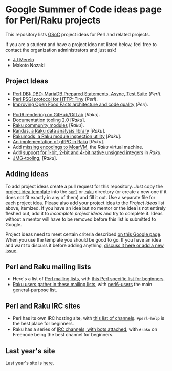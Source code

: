 # Google Summer of Code ideas page for Perl/Raku projects

This repository lists [GSoC](https://summerofcode.withgoogle.com/how-it-works/#timeline) project ideas for Perl and related projects.

If you are a student and have a project idea not listed below, feel free to
contact the organization administrators and just ask!

* [JJ Merelo](https://github.com/JJ)
* Makoto Nozaki

## Project Ideas

*
  [Perl DBI: DBD::MariaDB Prepared Statements, Async, Test Suite](perl/DBD-MariaDB.md) (*Perl*).
* [Perl PSGI protocol for HTTP::Tiny](perl/HTTP-Tiny-PSGI.md) (*Perl*).
*
  [Improving Open Food Facts architecture and code quality](perl/Open-Food-Facts.md) (*Perl*).
-
  [Pod6 rendering on GitHub/GitLab](https://github.com/perl-foundation-outreach/gsoc-2020-ideas/blob/master/raku/pod6-rendering-on-github-gitlab.md) [*Raku*].
- [Documentation tooling 2.0](raku/docs.md) [*Raku*].
- [Raku community modules](raku/community-modules.md)  [*Raku*].
- [Randas, a Raku data analysis library](raku/randas.md)  [*Raku*].
- [Rakumods, a Raku module inspection utility](raku/rakumods.md)  [*Raku*].
- [An implementation of gRPC in Raku](raku/gRPC.md)  [*Raku*].
- Add [missing encodings to MoarVM](raku/missingencodings.md), the
  *Raku* virtual machine.
- Add
  [support for 1-bit, 2-bit and 4-bit native unsigned integers](raku/nibbles.md) in *Raku*.
- [JMG-tooling](raku/JMG-tooling), [*Raku*]. 

## Adding ideas

To add project ideas create a pull request for this repository.  Just copy the
[project idea template](project_template.md) into the [`perl`](perl) or [`raku`](raku) directory
(or create a new one if it does not fit exactly in any of them) and fill it
out. Use a separate file for each project idea.  Please also add your project
idea to the *Project ideas* list above, itemized. If you have an idea but no
mentor or the idea is not entirely fleshed out, add it to *incomplete project
ideas* and try to complete it. Ideas without a mentor will have to be removed
before this list is submitted to Google.

Project ideas need to meet certain criteria described [on this Google
page](https://google.github.io/gsocguides/mentor/defining-a-project-ideas-list).
When you use the template you should be good to go. If you have an idea and
want to discuss it before adding anything, [discuss it here or add a new
issue](https://github.com/perl-foundation-outreach/gsoc-2020-ideas/issues/1).

## Perl and Raku mailing lists

* Here's a list of [Perl mailing lists](https://lists.perl.org/),
  with
  [this Perl specific list for beginners](https://www.nntp.perl.org/group/perl.beginners/).
* [Raku users gather in these mailing lists](https://raku.org/archive/lists/),
  with
  [perl6-users](https://www.nntp.perl.org/group/perl.perl6.users/) the
  main general-purpose list.
  
## Perl and Raku IRC sites
 
* Perl has its own IRC hosting site,
  with
  [this list of channels](http://www.irc.perl.org/channels.html). `#perl-help`
  is the best place for beginners.
* Raku has a series
  of
  [IRC channels, with bots attached](https://raku.org/community/irc),
  with `#raku` on Freenode being the best channel for beginners.

## Last year's site

Last year's site is [here](https://perl-foundation-outreach.github.io/ideas). 
